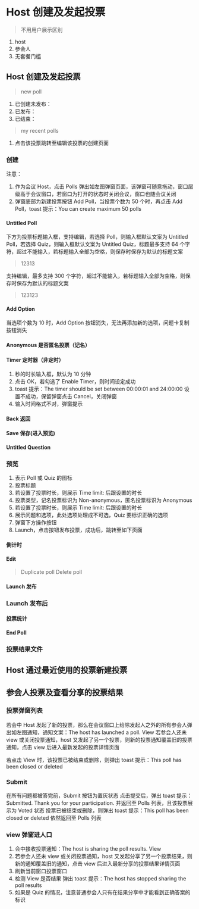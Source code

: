 # Host 创建及发起投票

> 不用用户展示区别

1. host
1. 参会人
1. 无套餐门槛

## Host 创建及发起投票

> new poll

1. 已创建未发布：
1. 已发布：
1. 已结束：

> my recent polls

1. 点击该投票跳转至编辑该投票的创建页面

### 创建

注意：

1. 作为会议 Host，点击 Polls 弹出如左图弹窗页面，该弹窗可随意拖动，窗口层级高于会议窗口，若窗口为打开的状态时关闭会议，窗口也随会议关闭
1. 弹窗底部为新建投票按钮 Add Poll，当投票个数为 50 个时，再点击 Add Poll，toast 提示：You can create maximum 50 polls

#### Untitled Poll

下方为投票标题输入框，支持编辑，若选择 Poll，则输入框默认文案为 Untitled Poll，若选择 Quiz，则输入框默认文案为 Untitled Quiz，标题最多支持 64 个字符，超过不能输入，若标题输入全部为空格，则保存时保存为默认的标题文案

> 12313

支持编辑，最多支持 300 个字符，超过不能输入，若标题输入全部为空格，则保存时保存为默认的标题文案

> 123123

#### Add Option

当选项个数为 10 时，Add Option 按钮消失，无法再添加新的选项，问题卡复制按钮消失

#### Anonymous 是否匿名投票（记名）

#### Timer 定时器（非定时）

1. 秒的时长输入框，默认为 10 分钟
1. 点击 OK，若勾选了 Enable Timer，则时间设定成功
1. toast 提示：The timer should be set between 00:00:01 and 24:00:00 设置不成功，保留弹窗点击 Cancel，关闭弹窗
1. 输入时间格式不对，弹窗提示

#### Back 返回

#### Save 保存(进入预览)

#### Untitled Question

### 预览

1. 表示 Poll 或 Quiz 的图标
1. 投票标题
1. 若设置了投票时长，则展示 Time limit: 后跟设置的时长
1. 投票类型，记名投票标识为 Non-anonymous，匿名投票标识为 Anonymous
1. 若设置了投票时长，则展示 Time limit: 后跟设置的时长
1. 展示问题和选项，此处选项处理成不可选，Quiz 要标识正确的选项
1. 弹窗下方操作按钮
1. Launch，点击按钮发布投票，成功后，跳转至如下页面

#### 倒计时

#### Edit

> Duplicate poll
> Delete poll

#### Launch 发布

### Launch 发布后

#### 投票统计

#### End Poll

### 投票结果文件

## Host 通过最近使用的投票新建投票

## 参会人投票及查看分享的投票结果

### 投票弹窗列表

若会中 Host 发起了新的投票，那么在会议窗口上给除发起人之外的所有参会人弹出如左图通知，通知文案：The host has launched a poll. View
若参会人还未 view 或关闭投票通知，host 又发起了另一个投票，则新的投票通知覆盖旧的投票通知，点击 view 后进入最新发起的投票详情页面

若点击 View 时，该投票已被结束或删除，则弹出 toast 提示：This poll has been closed or deleted

### Submit

在所有问题都被答完前，Submit 按钮为置灰状态
点击提交后，弹出 toast 提示：Submitted. Thank you for your participation. 并返回至 Polls 列表，且该投票展示为 Voted 状态
投票已被结束或删除，则弹出 toast 提示：This poll has been closed or deleted 依然返回至 Polls 列表

### view 弹窗进人口

1. 会中接收投票通知：The host is sharing the poll results. View
1. 若参会人还未 view 或关闭投票通知，host 又发起分享了另一个投票结果，则新的通知覆盖旧的通知，点击 view 后进入最新分享的投票结果详情页面
1. 刷新当前窗口投票窗口
1. 检测 View 是否结果 弹出 toast 提示：The host has stopped sharing the poll results
1. 如果是 Quiz 的情况，注意普通参会人只有在结果分享中才能看到正确答案的标识
